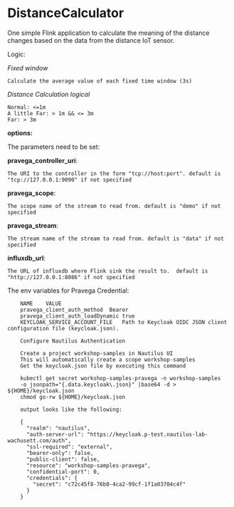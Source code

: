 # DistanceCalculator

One simple Flink application to calculate the meaning of the distance changes based on the data from the distance IoT sensor.

Logic:

_Fixed window_

    Calculate the average value of each fixed time window (3s)

_Distance Calculation logical_
    
    Normal: <=1m
    A little Far: > 1m && <= 3m
    Far: > 3m

**options:**

The parameters need to be set:

 **pravega_controller_uri**: 
    
    The URI to the controller in the form "tcp://host:port". default is "tcp://127.0.0.1:9090" if not specified
     
 **pravega_scope**: 
 
    The scope name of the stream to read from. default is "demo" if not specified
 
 **pravega_stream**:
 
    The stream name of the stream to read from. default is "data" if not specified
 
 **influxdb_url**:
 
    The URL of influxdb where Flink sink the result to.  default is "http://127.0.0.1:8086" if not specified

The env variables for Pravega Credential:

        NAME	VALUE
        pravega_client_auth_method	Bearer
        pravega_client_auth_loadDynamic	true
        KEYCLOAK_SERVICE_ACCOUNT_FILE	Path to Keycloak OIDC JSON client configuration file (keycloak.json).
        
        Configure Nautilus Authentication
        
        Create a project workshop-samples in Nautilus UI
        This will automatically create a scope workshop-samples
        Get the keycloak.json file by executing this command
        
        kubectl get secret workshop-samples-pravega -n workshop-samples 
        -o jsonpath="{.data.keycloak\.json}" |base64 -d >  ${HOME}/keycloak.json
        chmod go-rw ${HOME}/keycloak.json
        
        output looks like the following:
        
        {
          "realm": "nautilus",
          "auth-server-url": "https://keycloak.p-test.nautilus-lab-wachusett.com/auth",
          "ssl-required": "external",
          "bearer-only": false,
          "public-client": false,
          "resource": "workshop-samples-pravega",
          "confidential-port": 0,
          "credentials": {
            "secret": "c72c45f8-76b0-4ca2-99cf-1f1a03704c4f"
          }
        }